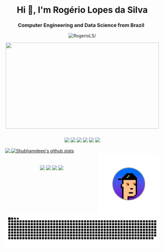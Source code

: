 <h1 align="center">Hi 👋, I'm Rogério Lopes da Silva</h1>
<h3 align="center">Computer Engineering and Data Science from Brazil &nbsp</h3>
<p align="center"> <img src=https://komarev.com/ghpvc/?username=RogerioLS alt=RogerioLS/> </p>

<p align="center"><img align="center" src="https://media1.giphy.com/media/v1.Y2lkPTc5MGI3NjExYXNkZTlneTY5aXFmdDVicXpwMHgxaHF2enc5cnQxaHo0dDByd3VtcyZlcD12MV9pbnRlcm5hbF9naWZfYnlfaWQmY3Q9Zw/Shjysy9EULgjYfXkdK/giphy.gif" width="500" height="281.25"/></p>

##

<p align="center">
<code><img height="40" src="https://img.icons8.com/dusk/64/000000/python.png"></code>
<code><img height="40" src="https://img.icons8.com/dusk/64/000000/r.png"></code>
<code><img height="40" src="https://img.icons8.com/dusk/64/000000/linux.png"></code>
<code><img height="40" src="https://img.icons8.com/dusk/64/000000/c-plus-plus.png"></code>
<code><img height="40" src="https://img.icons8.com/dusk/64/000000/docker.png"></code>
<code><img height="40" src="https://img.icons8.com/dusk/64/000000/sql.png"></code>
</p>

<a href="https://github.com/RogerioLS">
  <img align="center" src="https://github-readme-stats.vercel.app/api/top-langs/?username=RogerioLS&&langs_count=3&theme=tokyonight&hide_langs_below=1" />
</a>
<a href="https://github.com/RogerioLS">
 <img align="center" src="https://github-readme-stats.vercel.app/api?username=RogerioLS&show_icons=true&theme=tokyonight&line_height=27" alt="Shubhamdeep's github stats"/>
</a>
<br>

<img align="right" alt="littleEar" height="200" src="https://github.com/RogerioLS/RogerioLS/blob/main/foto_little.png">
 
#  

 <p align="center">
   <a href=<p align="center">
   <a href= "https://linkedin.com//in/rogerio-lopes-57627615b/" target="_blank">
     <code><img height="40" src="https://img.icons8.com/dusk/64/000000/linkedin.png"></code></a> 
   <a href= "https://www.instagram.com/rogerinholopes/?hl=pt-br" target="_blank">
     <code><img height="40" src="https://img.icons8.com/dusk/64/000000/instagram.png"></code></a>
   <a href= "mailto:rogerio_288@hotmail.com" target="_blank">
     <code><img height="40" src="https://img.icons8.com/dusk/64/000000/email.png"></code></a>
   <a href = "mailto:rogerio.mac.idb@gmail.com" target="_blank">
     <code><img height="40" src="https://img.icons8.com/dusk/64/000000/gmail.png"></code></a>
<div>
 
  
  ![Snake animation](https://github.com/RogerioLS/RogerioLS/blob/output/github-contribution-grid-snake.svg)
 
</div>











<!--
**RogerioLS/RogerioLS** is a ✨ _special_ ✨ repository because its `README.md` (this file) appears on your GitHub profile.

Here are some ideas to get you started:

- 🔭 I’m currently working on ...
- 🌱 I’m currently learning ...
- 👯 I’m looking to collaborate on ...
- 🤔 I’m looking for help with ...
- 💬 Ask me about ...
- 📫 How to reach me: ...
- 😄 Pronouns: ...
- ⚡ Fun fact: ....
-->
